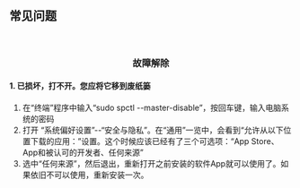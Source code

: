 
## 常见问题
<br>

### <center><green>故障解除</center>
#### 1. <red>已损坏，打不开。您应将它移到废纸篓
1. 在“终端”程序中输入“sudo spctl --master-disable”，按回车键，输入电脑系统的密码
2. 打开 “系统偏好设置”--“安全与隐私”。在“通用”一览中，会看到“允许从以下位置下载的应用：”设置。这个时候应该已经有了三个可选项：“App Store、App和被认可的开发者、任何来源”
3. 选中“任何来源”，然后退出，重新打开之前安装的软件App就可以使用了。如果依旧不可以使用，重新安装一次。

<head>
    <link rel="stylesheet" type="text/css" href="../../../style/thirdstyle.css">
    <meta name="viewport" content="width=device-width,initial-scale=1.0, minimum-scale=1.0, maximum-scale=1.0, user-scalable=no"/>
</head>